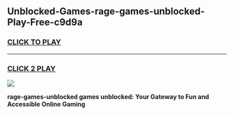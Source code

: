 
## Unblocked-Games-rage-games-unblocked-Play-Free-c9d9a
<h3>
<a href="https://premium76.site?title=rage-games-unblocked&ref=18A1">CLICK TO PLAY</a></h3>
<hr>

<h3>
<a href="https://premium76.site?title=rage-games-unblocked&ref=18A1">CLICK 2 PLAY</a>
  
</h3>

<a href="https://premium76.site?title=rage-games-unblocked&ref=18A1"><img src="https://clearcache.store/games.png"></a>


**rage-games-unblocked games unblocked: Your Gateway to Fun and Accessible Online Gaming**
